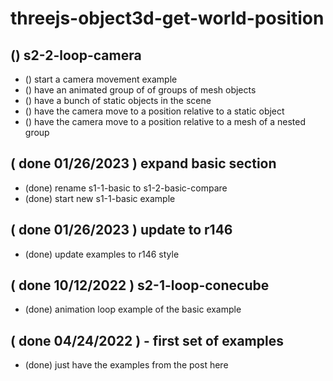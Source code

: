 # threejs-object3d-get-world-position

## () s2-2-loop-camera
* () start a camera movement example
* () have an animated group of of groups of mesh objects
* () have a bunch of static objects in the scene
* () have the camera move to a position relative to a static object
* () have the camera move to a position relative to a mesh of a nested group

## ( done 01/26/2023 ) expand basic section
* (done) rename s1-1-basic to s1-2-basic-compare
* (done) start new s1-1-basic example

## ( done 01/26/2023 ) update to r146
* (done) update examples to r146 style

## ( done 10/12/2022 ) s2-1-loop-conecube
* (done) animation loop example of the basic example

## ( done 04/24/2022 ) - first set of examples
* (done) just have the examples from the post here